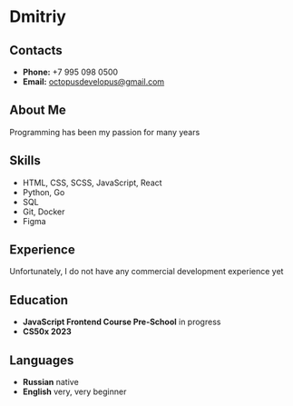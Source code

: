 # Dmitriy

## Contacts
- **Phone:** +7 995 098 0500
- **Email:** octopusdevelopus@gmail.com

## About Me
Programming has been my passion for many years

## Skills
- HTML, CSS, SCSS, JavaScript, React
- Python, Go
- SQL
- Git, Docker
- Figma

## Experience
Unfortunately, I do not have any commercial development experience yet

## Education
- **JavaScript Frontend Course Pre-School** in progress
- **CS50x 2023**

## Languages
- **Russian** native
- **English** very, very beginner

